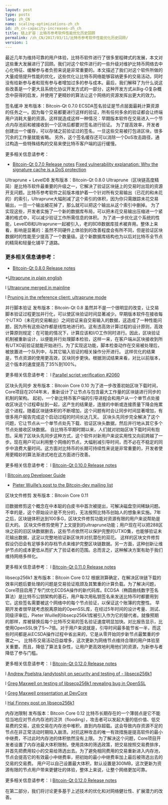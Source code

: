 ```yaml
---
layout: post
type: posts
lang: zh_CN
name: scaling-optimizations-zh_ch
id: zh_cn-capacity-increases-zh_ch
title: 链上扩容：比特币参考软件性能优化历史回顾
permalink: /zh_CN/2017/03/11/比特币参考软件性能优化历史回顾/
version: 1
---
```


最近几年为维持可靠的用户体验，比特币软件进行了很多里程碑式的发展，本文对这些重大发展进行了回顾。我们对这个软件进行的一些升级对维护比特币网络去中心化特征、缓解参与者负担来说是非常重要的。本文描述了我们对这个软件所做的大量成倍提升性能的优化，这些优化让比特币网络能够容纳更多的交易活动，同时没有给新参与者和现有参与者增加过多的参与成本。最后，我们解释了为什么说这些改善是一个更大且系统化协议开发方式的一部分，这种开发方式从Big-O复杂概念中获得的启发，并使用了更精妙的算法让这个网络的资源发挥出更大的效力。
 
签名缓冲
发布版本：Bitcoin-Qt 0.7.0
ECSDA签名验证是节点层面最耗计算资源的任务之一。因为每个交易都要进行这样的验证，所有任何多余的验证都会让终端用户消耗大量的资源。这样就造成这样一种情况：早期版本软件在交易进入一个节点内存池前和被接收到一个区块后都要对签名进行验证。
为了提高效率，开发者创建出一个缓存，可以存储之前验证过的签名，一旦这些交易被打包进区块，很多冗余的工作量就能省略。
另外，这个签名缓存还可以消除一个DoS攻击路径，通过构造一些特殊结构的交易来使比特币客户端的运行缓慢。
 
更多相关信息请参考：
* [Bitcoin-Qt 0.7.0 Release notes](https://bitcoin.org/en/release/v0.7.0#core-bitcoin-handling-and-blockchain-database)
[Fixed vulnerability explanation: Why the signature cache is a DoS protection](https://bitcointalk.org/index.php?topic=136422.0)

 
Ultraprune + LevelDB
发布版本：Bitcoin-Qt 0.8.0
Ultraprune（区块链高度精简）是比特币软件最重要的升级之一，它解决了验证区块链上的交易时出现的资源开支问题。比特币参考软件之前版本维护着一个针对所有交易输出（已花的和未花的）的索引，Ultraprune大幅削减了这个索引的体积，因为你只需跟踪未花交易输出，一旦一个输出被花掉了，那么就可以把这个输出从这个索引中删掉。
为了实现这些，开发者实施了一个新的数据库布局，可以把未花交易输出压缩进一个紧凑的格式中，可以减少验证工作所需信息的体积。
为了进一步优化这个系统的性能，LevelDB和Ultraprune一起被引入，老的BDB数据库技术被弃用。整体上来看，影响是显著的：虽然不同硬件上体验到的改善程度会有所不同，但是验证区块数据时的性能至少提高了一个数量级。这个新数据库结构也为以后对比特币全节点的精简和轻量化铺平了道路。
 
### 更多相关信息请参考：
* [Bitcoin-Qt 0.8.0 Release notes](https://bitcoin.org/en/release/v0.8.0#improvements)

*[Ultraprune in plain english](https://archive.is/bUocJ)

l  [Ultraprune merged in mainline](https://bitcointalk.org/index.php?topic=119525.0)

l  [Pruning in the reference client: ultraprune mode](https://bitcointalk.org/index.php?topic=91954.0)

 
并行脚本验证
发布版本：Bitcoin-Qt 0.8
虽然并不是一个很明显的改变，让交易脚本验证过程更加并行化，可以使区块验证时间显著减少。早期版本软件在接收每个UTXO（未花的交易輸出）之间验证来自交易输入的数据，这造成了一种性能问题，因为所有这些动作都是线性地进行的。这有违高效计算过程的设计原则，高效计算原则规定：在可能的情况下，计算应该和I/O工作同时进行。因此，区块验证机制被重新设计，以便能并行处理脚本检验，这样一来，在客户端从区块接收到所有UTXO前验证就能开始进行。为了实现这功能，脚本检查动作在交易被处理后，被放置进一个队列中，与其它输入验证的相关操作分开进行。
这样优化的结果是，节点资源的使用更高效，区块同步更快。根据测试结果来看，对比以前版本，这个版本的速度提高了35%到100%。
 
更多相关信息请参考：
l  [Parallel script verification #2060](https://github.com/bitcoin/bitcoin/pull/2060)

 
区块头先同步
发布版本：Bitcoin Core 0.10
为了进一步改善初始区块下载时间，Core项目在2014年末，重新设计了让节点与包含最大工作量的区块链进行同步的机制的架构。
起初，一个新比特币客户端的引导进程会和用户从一个单节点处接收区块这个过程牵扯到一起，这产生的结果是，连接的中断或连接质量下降会拖累这个进程。随着区块链体积的不断增加，这个问题有时会让同步时间显著增加，有很多用户报告完成这个启动过程的时间长达几天。
区块头先同步完全解决了这个问题，它让节点从一个单节点处先下载、验证区块头数据，然后并行地从其它多个节点处接收区块数据。
自比特币早期时期以来，人们就对初始区块下载时间有抱怨。采用了区块头先同步这种方式，这个软件对新用户来说实用性又向前跨越了一步。现在用户可以利用整个网络的节点，大幅削减引导时间，而不必在不稳定的同步中浪费大量时间。这方面对比特币的长期可持续性来说是非常重要的，开发者使用更精妙的算法渐进式地在这方面进行改善。
 
更多相关信息请参考：
l  [Bitcoin-Qt 0.10.0 Release notes](https://bitcoin.org/en/release/v0.10.0#faster-synchronization)

l  [Bitcoin.org Developer Guide](https://bitcoin.org/en/developer-guide#headers-first)

- [Pieter Wuille’s post to the Bitcoin-dev mailing list](https://lists.linuxfoundation.org/pipermail/bitcoin-dev/2014-October/006724.html)
 
区块文件修剪
发布版本：Bitcoin Core 0.11
 
旧数据修剪这个概念在中本聪的白皮书中首次被提出，可解决磁盘空间稀缺问题。不幸的是，这个原始设计是不充分的，无法按照比特币创始人的想象来实施。7年之后，区块链体积达到100多G，区块文件修剪功能对资源有限的用户来说帮助是巨大的。
区块文件修剪使用了上文提到的ultraprune功能；用户现在可以把288区块之前的旧区块数据删去，这些节点依然可以保护完整的UTXO集，也能够验证未花输出数据，这足以完整地验证新区块并对抗潜在的双花。
这样的区块文件修剪假设仍旧会有足够多的存档节点来维护完整区块链数据。另一方面，这种创新让维护节点的成本更低从而扩大了验证者的范围。总而言之，这种解决方案有助于我们维持网络多样化。
 
更多相关信息请参考：
l  [Bitcoin-Qt 0.11.0 Release notes](https://bitcoin.org/en/release/v0.11.0#block-file-pruning)

 
libsecp256k1
发布版本：Bitcoin Core 0.12
根据测算确定，在解决区块链下载的效率问题后要处理的问题是交易验证瓶颈及其繁重的计算负载。为了解决问题，Core项目启用了专门优化ECDSA操作的新代码库。ECDSA（椭圆曲线数字签名算法）是比特币公钥架构的基石，用户每次用私钥签名来发送比特币时都要用到它。这些签名需要被这个网络中的每个节点验证，以保证这个账簿的完整性。
早期开发者很早就考虑脱离原始的OpenSSL库，在经过5年时间的设计考量、测试、同级评审后，Pieter Wuille的libsecp256k1库被引入作为它的替代者。就像预期的那样，库被替换后每个比特币交易的签名验证速度明显加快。对比报告显示，比使用OpenSSL快了5～7倍。对于用户来说就是，引导时间最多能节省一半，而这些时间都是从ECSDA操作过程中省出来的，它是从零开始同步新节点最繁重的步骤之一。
比特币交易活动日益增多，这次更新为网络节点维持合理的用户体验至关重要。而且，降低了算法复杂性，让用户更高效地利用他们的资源，为新参与者降低了参与门槛。
 
更多相关信息请参考：
l  [Bitcoin-Qt 0.12.0 Release notes](https://bitcoin.org/en/release/v0.12.0#signature-validation-using-libsecp256k1)

l  [Andrew Poelstra (andytoshi) on security and testing of - libsecp256k1](https://bitcointalk.org/index.php?action=profile;u=80376)

l  [Greg Maxwell on testing of libsecp256k1 revealing bug in OpenSSL](https://www.reddit.com/r/Bitcoin/comments/2rrxq7/on_why_010s_release_notes_say_we_have_reason_to/)

l  [Greg Maxwell presentation at DevCore](https://www.youtube.com/watch?v=RguZ0_nmSPw&t=1297)

l  [Hal Finney post on libsecp256k1](https://bitcointalk.org/index.php?topic=3238.0)

 
内存池限制
发布版本：Bitcoin Core 0.12
比特币长期存在的一个薄弱点是它不能恰当地应对节点内存池的泛洪（flooding），攻击者可以发起大量的低价值、低交易费的交易，这些交易在内存池中堆积，直到内存超载。这会导致内存资源不足的节点在非正常活动时期陷入崩溃。对抗这种攻击的唯一有效措施是提高软件的最小中继费，不过此时内存池的体积依然没有上限。
为了解决这个问题，Core项目开发者设置了内存池最大体积限制，使用具体的筛选政策，把交易按照交易费排序，并首先把费用较小的交易给筛选出去。为了避免相同费用的交易重新进入内存池，节点会提高它的有效最小中继费率，把初始的最小中继费率加上最后被筛选出去的交易的交易费。
用户可以自己设置最大体积，默认设置是300MB，这次更新为资源有限的节点用户带来更健壮的体验，整体上来说，让整个网络更加可靠。
 
更多相关信息请参考：
l  [Bitcoin-Qt 0.12.0 Release notes](https://bitcoin.org/en/release/v0.12.0#memory-pool-limiting)

 
在第二部分，我们将讨论更多基于上述技术的优化和对网络健壮性、扩展潜力的改善。
